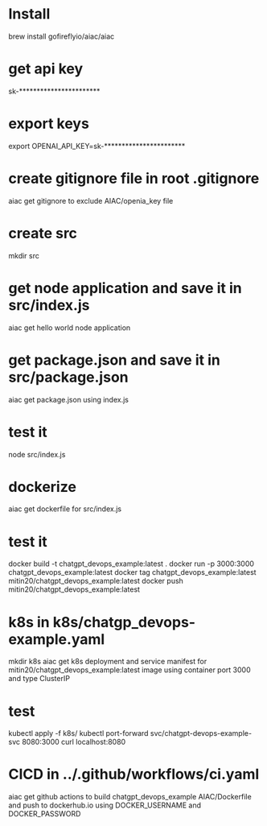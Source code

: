 # Install
brew install gofireflyio/aiac/aiac

# get api key 
sk-***********************

# export keys
export OPENAI_API_KEY=sk-***********************

# create gitignore file in root .gitignore
 aiac get gitignore to exclude AIAC/openia_key file

# create src
mkdir src

# get node application and save it in src/index.js
aiac get hello world node application

# get package.json and save it in src/package.json
aiac get package.json using index.js

# test it
node src/index.js

# dockerize
aiac get dockerfile for src/index.js

# test it
docker build -t chatgpt_devops_example:latest .
docker run -p 3000:3000 chatgpt_devops_example:latest 
docker tag chatgpt_devops_example:latest mitin20/chatgpt_devops_example:latest
docker push mitin20/chatgpt_devops_example:latest 

# k8s in k8s/chatgp_devops-example.yaml
mkdir k8s
aiac get k8s deployment and service manifest for mitin20/chatgpt_devops_example:latest image using container port 3000 and type ClusterIP

# test
kubectl apply -f k8s/
kubectl port-forward svc/chatgpt-devops-example-svc 8080:3000 
curl localhost:8080

# CICD in ../.github/workflows/ci.yaml
aiac get github actions to build chatgpt_devops_example AIAC/Dockerfile and push to dockerhub.io using DOCKER_USERNAME and DOCKER_PASSWORD

